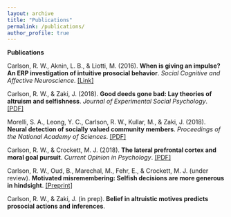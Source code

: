 ```yaml
---
layout: archive
title: "Publications"
permalink: /publications/
author_profile: true
---
```

<strong>Publications</strong>
  
<p>
Carlson, R. W., Aknin, L. B., & Liotti, M. (2016). <strong>When is giving an impulse? An ERP investigation of intuitive prosocial behavior</strong>. <em>Social Cognitive and Affective Neuroscience</em>.
<a href="https://academic.oup.com/scan/article/11/7/1121/1753464">[Link]</a>
</p>

<p>
Carlson, R. W.</strong>, & Zaki, J. (2018). <strong>Good deeds gone bad: Lay theories of altruism and selfishness</strong>. <em>Journal of Experimental Social Psychology</em>.
<a href="http://ssnl.stanford.edu/sites/default/files/pdf/carlsonZaki_layTheories_inpress_0.pdf?width=85%&height=85%&iframe=true">[PDF]</a>
</p>

<p>
  Morelli, S. A., Leong, Y. C., Carlson, R. W., Kullar, M., & Zaki, J. (2018). <strong>Neural detection of socially valued community members</strong>. <em>Proceedings of the National Academy of Sciences</em>.
<a href="http://ssnl.stanford.edu/sites/default/files/pdf/Morelli%20et%20al_in%20press_PNAS.pdf?width=85%&height=85%&iframe=true">[PDF]</a>
</p>
  
 <p>
  Carlson, R. W., & Crockett, M. J. (2018). <strong>The lateral prefrontal cortex and moral goal pursuit</strong>. <em>Current Opinion in Psychology</em>.
<a href="https://static1.squarespace.com/static/538ca3ade4b090f9ef331978/t/5bc8db67e5e5f0da97432b84/1539890024330/1-s2.0-S2352250X18300034-main.pdf">[PDF]</a>
</p> 

<p>
  Carlson, R. W., Oud, B., Marechal, M., Fehr, E., & Crockett, M. J. (under review). <strong>Motivated misremembering: Selfish decisions are more generous in hindsight</strong>.
<a href="https://www.researchgate.net/profile/Ryan_Carlson4/publication/330574904_Motivated_misremembering_selfish_decisions_are_more_generous_in_hindsight/links/5c4c87a9458515a4c7424ba6/Motivated-misremembering-selfish-decisions-are-more-generous-in-hindsight.pdf">[Preprint]</a>
</p>
  
<p>
  Carlson, R. W., & Zaki, J. (in prep). <strong>Belief in altruistic motives predicts prosocial actions and inferences</strong>.
</p>
  
  
